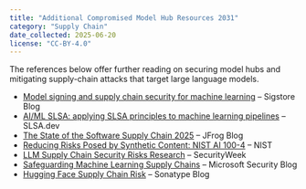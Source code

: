 ```yaml
---
title: "Additional Compromised Model Hub Resources 2031"
category: "Supply Chain"
date_collected: 2025-06-20
license: "CC-BY-4.0"
---
```


The references below offer further reading on securing model hubs and mitigating supply-chain attacks that target large language models.

- [Model signing and supply chain security for machine learning](https://blog.sigstore.dev/model-signing-and-supply-chain-security/) – Sigstore Blog
- [AI/ML SLSA: applying SLSA principles to machine learning pipelines](https://slsa.dev/blog/2024/02/ai-ml-slsa) – SLSA.dev
- [The State of the Software Supply Chain 2025](https://jfrog.com/blog/state-of-software-supply-chain-security-2025/) – JFrog Blog
- [Reducing Risks Posed by Synthetic Content: NIST AI 100-4](https://nvlpubs.nist.gov/nistpubs/ai/NIST.AI.100-4.pdf) – NIST
- [LLM Supply Chain Security Risks Research](https://www.securityweek.com/llm-supply-chain-security-risks-research/) – SecurityWeek
- [Safeguarding Machine Learning Supply Chains](https://www.microsoft.com/en-us/security/blog/2024/10/20/safeguarding-machine-learning-supply-chain/) – Microsoft Security Blog
- [Hugging Face Supply Chain Risk](https://www.sonatype.com/blog/hugging-face-supply-chain-risk) – Sonatype Blog
